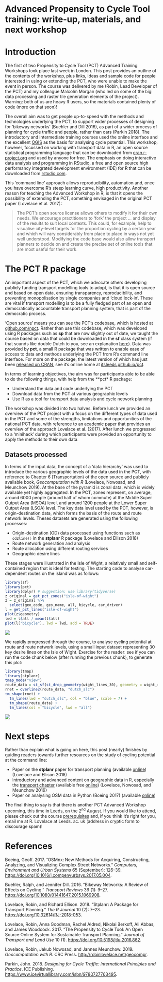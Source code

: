 Advanced Propensity to Cycle Tool training: write-up, materials, and
next workshop
================

# Introduction

The first of two Propensity to Cycle Tool (PCT) Advanced Training
Workshops took place last week in London. This post provides an outline
of the contents of the workshop, plus links, ideas and sample code for
people interested in using or extending the PCT, who were unable to make
the event in person. The course was delivered by me (Robin, Lead
Developer of the PCT) and my colleague Malcolm Morgan (who led on some
of the big data processing and raster tile generation elements of the
project). Warning: both of us are heavy R users, so the materials
contained plenty of code (more on that soon)\!

The overall aim was to get people up-to-speed with the methods and
technologies underlying the PCT, to support wider processes of designing
for ‘bikeway networks’ (Buehler and Dill 2016), as part of a wider
process of planning for cycle traffic and people, rather than cars
(Parkin 2018). The introductory and intermediate training courses used
the online interface and the excellent
[QGIS](https://itsleeds.github.io/QGIS-intro/) as the basis for
analysing cycle potential. This workshop, however, focussed on working
with transport data in R, an open source statistical programming
language that can be downloaded from
[cran.r-project.org](https://cran.r-project.org/) and used by anyone for
free. The emphasis on doing interactive data analysis and programming in
RStudio, a free and open source high performancy integrated development
environment (IDE) for R that can be downloaded from
[rstudio.com](https://www.rstudio.com/products/rstudio/download/).

This ‘command line’ approach allows reproducibility, automation and,
once you have overcome R’s steep learning curve, high productivity.
Another reason for teaching the Advanced Workshop in R, is that it opens
the possibility of extending the PCT, something envisaged in the
original PCT paper (Lovelace et al. 2017):

> The PCT’s open source license allows others to modify it for their own
> needs. We encourage practitioners to ‘fork’ the project … and display
> of the results to suit local contexts. This could, for example, help
> to visualise city-level targets for the proportion cycling by a
> certain year and which will vary considerably from place to place in
> ways not yet well understood. Modifying the code base would also allow
> transport planners to decide on and create the precise set of online
> tools that are most useful for their work.

# The PCT R package

An important aspect of the PCT, which we advocate others developing
publicly funding transport modelling tools to adopt, is that it is open
source and based on open data, ensuring transparency, reproducibility,
and preventing monopolisation by single companies and ‘cloud lock-in’.
These are vital if transport modelling is to be a fully fledged part of
an open and democratically accountable transport planning system, that
is part of the democratic process.

‘Open source’ means you can see the PCT’s codebase, which is hosted at
[github.com/npct](https://github.com/npct/). Rather than use this
codebase, which was developed using R packages such as **sp** that are
now slightly out of date, we taught the course based on data that could
be downloaded in the **sf** class system (if that sounds like double
Dutch to you, see an explanation
[here](https://geocompr.robinlovelace.net/spatial-class.html#intro-sf)).
Data was provided by **pct**, a small R package that was written to
enable ease of access to data and methods underlying the PCT from R’s
command line interface. For more on the package, the latest version of
which has just been [released on
CRAN](https://cran.r-project.org/package=pct), see it’s online home at
[itsleeds.github.io/pct](https://itsleeds.github.io/pct/).

In terms of learning objectives, the aim was for participants able to be
able to do the following things, with help from the \*\*pct\* R package:

  - Understand the data and code underlying the PCT
  - Download data from the PCT at various geographic levels
  - Use R as a tool for transport data analysis and cycle network
    planning

The workshop was divided into two halves. Before lunch we provided an
overview of the PCT project with a focus on the different types of data
used in the PCT and some of the strengths, limitations and opportunities
of the national PCT data, with reference to an academic paper that
provides an overview of the approach Lovelace et al. (2017). After lunch
we progressed to a ‘minihack’ during which participants were provided an
opportunity to apply the methods to their own data.

## Datasets processed

In terms of the input data, the concept of a ‘data hierarchy’ was used
to introduce the various geographic levels of the data used in the PCT,
with reference to Chapter 6 (Transportation) of the open source and
publicly available book, *Geocomputation with R* (Lovelace, Nowosad, and
Meunchow 2019). At the base of the pyramid is zonal data, which is
widely available yet highly aggregated. In the PCT, zones represent, on
average, around 6000 people (around half of whom commute) at the Middle
Super Output Area (MSOA) level, and around 1200 people at the Lower
Super Output Area (LSOA) level. The key data level used by the PCT,
however, is origin-destination data, which forms the basis of the route
and route network levels. Theses datasets are generated using the
following processes:

  - Origin-destination (OD) data processed using functions such as
    `od2line()` in the **stplanr** R package (Lovelace and Ellison 2018)
  - Route network generation and analysis
  - Route allocation using different routing services
  - Geographic desire lines

These stages were illustrated in the Isle of Wight, a relatively small
and self-contained region that is ideal for testing. The starting code
to analyse car-dependent routes on the island was as follows:

``` r
library(sf)
library(pct)
library(dplyr) # suggestion: use library(tidyverse)
z_original = get_pct_zones("isle-of-wight")
z = z_original %>% 
  select(geo_code, geo_name, all, bicycle, car_driver)
l = get_pct_lines("isle-of-wight")
plot(z$geometry)
lwd = l$all / mean(l$all)
plot(l["bicycle"], lwd = lwd, add = TRUE)
```

![](advanced-training_files/figure-gfm/unnamed-chunk-4-1.png)<!-- -->

We rapidly progressed through the course, to analyse cycling potential
at route and route network levels, using a small input dataset
representing 30 key desire lines on the Isle of Wight. Exercise for the
reader: see if you can run the code chunk below (after running the
previous chunk), to generate this plot:

``` r
library(tmap)
library(stplanr)
tmap_mode("view")
route_data = st_sf(st_drop_geometry(wight_lines_30), geometry = wight_routes_30$geometry)
rnet = overline2(route_data, "dutch_slc")
tm_shape(rnet) +
  tm_lines(lwd = "dutch_slc", col = "blue", scale = 7) +
  tm_shape(route_data) +
  tm_lines(col = "bicycle", lwd = "all")
```

![](advanced-training_files/figure-gfm/unnamed-chunk-5-1.png)<!-- -->

# Next steps

Rather than explain what is going on here, this post (nearly) finishes
by guiding readers towards further resources on the study of cycling
potential at the command line:

  - Paper on the **stplanr** paper for transport planning (available
    [online](https://cran.r-project.org/web/packages/stplanr/vignettes/stplanr-paper.html))
    (Lovelace and Ellison 2018)
  - Introductory and advanced content on geographic data in R,
    especially the [transport
    chapter](http://geocompr.robinlovelace.net/transport.html)
    (available free [online](http://geocompr.robinlovelace.net/))
    (Lovelace, Nowosad, and Meunchow 2019)
  - Paper on analysing OSM data in Python (Boeing 2017) (available
    [online](https://arxiv.org/pdf/1611.01890))

The final thing to say is that there is another PCT Advanced Workshop
upcoming, this time in Leeds, on the 2<sup>nd</sup> August. If you would
like to attend, please check out the course
[prerequisites](https://itsleeds.github.io/pct/articles/pct_training.html#prerequisites)
and, if you think it’s right for you, email me at R. Lovelace at Leeds.
ac. uk (address in cryptic form to discourage spam)\!

# References

<div id="refs" class="references">

<div id="ref-boeing_osmnx:_2017">

Boeing, Geoff. 2017. “OSMnx: New Methods for Acquiring, Constructing,
Analyzing, and Visualizing Complex Street Networks.” *Computers,
Environment and Urban Systems* 65 (September): 126–39.
<https://doi.org/10.1016/j.compenvurbsys.2017.05.004>.

</div>

<div id="ref-buehler_bikeway_2016">

Buehler, Ralph, and Jennifer Dill. 2016. “Bikeway Networks: A Review of
Effects on Cycling.” *Transport Reviews* 36 (1): 9–27.
<https://doi.org/10.1080/01441647.2015.1069908>.

</div>

<div id="ref-lovelace_stplanr:_2018">

Lovelace, Robin, and Richard Ellison. 2018. “Stplanr: A Package for
Transport Planning.” *The R Journal* 10 (2): 7–23.
<https://doi.org/10.32614/RJ-2018-053>.

</div>

<div id="ref-lovelace_propensity_2017">

Lovelace, Robin, Anna Goodman, Rachel Aldred, Nikolai Berkoff, Ali
Abbas, and James Woodcock. 2017. “The Propensity to Cycle Tool: An Open
Source Online System for Sustainable Transport Planning.” *Journal of
Transport and Land Use* 10 (1). <https://doi.org/10.5198/jtlu.2016.862>.

</div>

<div id="ref-lovelace_geocomputation_2019">

Lovelace, Robin, Jakub Nowosad, and Jannes Meunchow. 2019.
*Geocomputation with R*. CRC Press. <http://robinlovelace.net/geocompr>.

</div>

<div id="ref-parkin_designing_2018">

Parkin, John. 2018. *Designing for Cycle Traffic: International
Principles and Practice*. ICE Publishing.
<https://www.icevirtuallibrary.com/isbn/9780727763495>.

</div>

</div>
